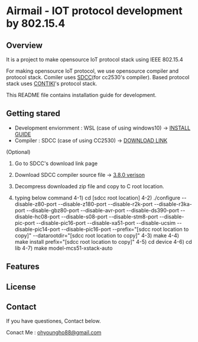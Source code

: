 # Airmail - IOT protocol development by 802.15.4


## Overview

 It is a project to make opensource IoT protocol stack using IEEE 802.15.4

 For making opensource IoT protocol, we use opensource compiler and protocol stack.
 Comiler uses [SDCC](http://sdcc.sourceforge.net/)(for cc2530's compiler).
 Based protocol stack uses [CONTIKI](http://www.contiki-os.org/)'s protocol stack.
 
 This README file contains installation guide for development.


## Getting stared

 - Development enviornment : WSL (case of using windows10)
    → [INSTALL GUIDE](http://wsl-guide.org/en/latest/installation.html)
 - Compiler : SDCC (case of using CC2530)
    → [DOWNLOAD LINK](https://sourceforge.net/projects/sdcc/files/)  

 <Setting of SDCC compiler> (Optional)
   1) Go to SDCC's download link page
   
   2) Download SDCC compiler source file
      → [3.8.0 verison](https://sourceforge.net/projects/sdcc/files/sdcc/3.8.0/sdcc-src-3.8.0-rc1.tar.bz2/download)
   
   3) Decompress downloaded zip file and copy to C root location.
   
   4) typing below command
     4-1) cd [sdcc root location]
     4-2) ./configure --disable-z80-port --disable-z180-port --disable-r2k-port --disable-r3ka-port --disable-gbz80-port --disable-avr-port --disable-ds390-port --disable-hc08-port --disable-s08-port --disable-stm8-port --disable-pic-port --disable-pic16-port --disable-xa51-port --disable-ucsim --disable-pic14-port --disable-pic16-port --prefix="[sdcc root location to copy]" --datarootdir="[sdcc root location to copy]"
     4-3) make
     4-4) make install prefix="[sdcc root location to copy]"
     4-5) cd device
     4-6) cd lib
     4-7) make model-mcs51-xstack-auto


## Features

 

## License

 

## Contact

 If you have questiones, Contact below.
 
 Conact Me : ohyoungho88@gmail.com